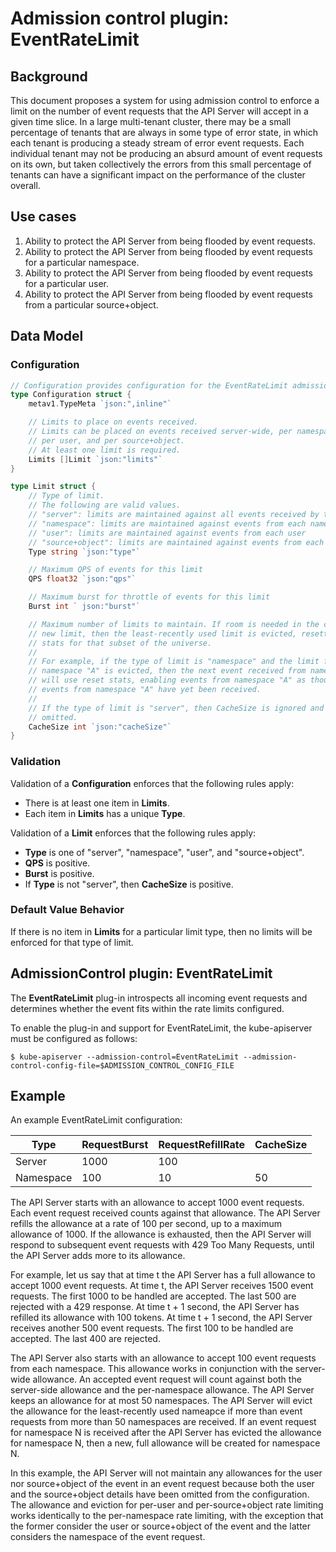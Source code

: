 # Admission control plugin: EventRateLimit

## Background

This document proposes a system for using admission control to enforce a limit
on the number of event requests that the API Server will accept in a given time
slice. In a large multi-tenant cluster, there may be a small percentage of
tenants that are always in some type of error state, in which each tenant is
producing a steady stream of error event requests. Each individual tenant may not
be producing an absurd amount of event requests on its own, but taken collectively
the errors from this small percentage of tenants can have a significant impact on
the performance of the cluster overall. 

## Use cases

1. Ability to protect the API Server from being flooded by event requests.
2. Ability to protect the API Server from being flooded by event requests for
   a particular namespace.
3. Ability to protect the API Server from being flooded by event requests for
   a particular user.
4. Ability to protect the API Server from being flooded by event requests from
   a particular source+object.

## Data Model

### Configuration

```go
// Configuration provides configuration for the EventRateLimit admission controller.
type Configuration struct {
	metav1.TypeMeta `json:",inline"`

	// Limits to place on events received.
	// Limits can be placed on events received server-wide, per namespace,
	// per user, and per source+object.
	// At least one limit is required.
	Limits []Limit `json:"limits"`
}

type Limit struct {
	// Type of limit.
	// The following are valid values.
	// "server": limits are maintained against all events received by the server
	// "namespace": limits are maintained against events from each namespace
	// "user": limits are maintained against events from each user
	// "source+object": limits are maintained against events from each source+object
	Type string `json:"type"`

	// Maximum QPS of events for this limit
	QPS float32 `json:"qps"`

	// Maximum burst for throttle of events for this limit
	Burst int ` json:"burst"`

	// Maximum number of limits to maintain. If room is needed in the cache for a
	// new limit, then the least-recently used limit is evicted, resetting the
	// stats for that subset of the universe.
	//
	// For example, if the type of limit is "namespace" and the limit for
	// namespace "A" is evicted, then the next event received from namespace "A"
	// will use reset stats, enabling events from namespace "A" as though no
	// events from namespace "A" have yet been received.
	//
	// If the type of limit is "server", then CacheSize is ignored and can be
	// omitted.
	CacheSize int `json:"cacheSize"`
}
```

### Validation

Validation of a **Configuration** enforces that the following rules apply:

* There is at least one item in **Limits**.
* Each item in **Limits** has a unique **Type**.

Validation of a **Limit** enforces that the following rules apply:

* **Type** is one of "server", "namespace", "user", and "source+object".
* **QPS** is positive.
* **Burst** is positive.
* If **Type** is not "server", then **CacheSize** is positive.

### Default Value Behavior

If there is no item in **Limits** for a particular limit type, then no limits
will be enforced for that type of limit.

## AdmissionControl plugin: EventRateLimit

The **EventRateLimit** plug-in introspects all incoming event requests and
determines whether the event fits within the rate limits configured.

To enable the plug-in and support for EventRateLimit, the kube-apiserver must
be configured as follows:

```console
$ kube-apiserver --admission-control=EventRateLimit --admission-control-config-file=$ADMISSION_CONTROL_CONFIG_FILE
```

## Example

An example EventRateLimit configuration:

| Type | RequestBurst | RequestRefillRate | CacheSize |
| ---- | ------------ | ----------------- | --------- |
| Server | 1000 | 100 | |
| Namespace | 100 | 10 | 50 |

The API Server starts with an allowance to accept 1000 event requests. Each
event request received counts against that allowance. The API Server refills
the allowance at a rate of 100 per second, up to a maximum allowance of 1000.
If the allowance is exhausted, then the API Server will respond to subsequent
event requests with 429 Too Many Requests, until the API Server adds more to
its allowance.

For example, let us say that at time t the API Server has a full allowance to
accept 1000 event requests. At time t, the API Server receives 1500 event
requests. The first 1000 to be handled are accepted. The last 500 are rejected
with a 429 response. At time t + 1 second, the API Server has refilled its
allowance with 100 tokens. At time t + 1 second, the API Server receives
another 500 event requests. The first 100 to be handled are accepted. The last
400 are rejected.

The API Server also starts with an allowance to accept 100 event requests from
each namespace. This allowance works in conjunction with the server-wide
allowance. An accepted event request will count against both the server-side
allowance and the per-namespace allowance. The API Server keeps an allowance
for at most 50 namespaces. The API Server will evict the allowance for the
least-recently used nameapce if more than event requests from more than 50
namespaces are received. If an event request for namespace N is received after
the API Server has evicted the allowance for namespace N, then a new, full
allowance will be created for namespace N.

In this example, the API Server will not maintain any allowances for the
user nor source+object of the event in an event request because both the
user and the source+object details have been omitted from the configuration.
The allowance and eviction for per-user and per-source+object rate limiting
works identically to the per-namespace rate limiting, with the exception that
the former consider the user or source+object of the event and the latter
considers the namespace of the event request.
